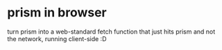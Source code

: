 # prism in browser
turn prism into a web-standard fetch function that just hits prism and not the network, running client-side :D